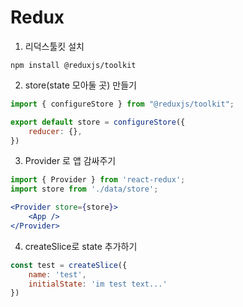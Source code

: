 # Redux

1. 리덕스툴킷 설치
```
npm install @reduxjs/toolkit
```
2. store(state 모아둘 곳) 만들기
```jsx
import { configureStore } from "@reduxjs/toolkit";

export default store = configureStore({
    reducer: {},
})
```
3. Provider 로 앱 감싸주기
```jsx
import { Provider } from 'react-redux';
import store from './data/store';

<Provider store={store}>
    <App />
</Provider>
```
4. createSlice로 state 추가하기
```jsx
const test = createSlice({
    name: 'test',
    initialState: 'im test text...'
})
```